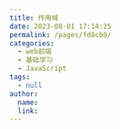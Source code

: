```yaml
---
title: 作用域
date: 2023-08-01 17:14:25
permalink: /pages/fd8cb0/
categories:
  - web前端
  - 基础学习
  - JavaScript
tags:
  - null
author: 
  name: 
  link: 
---
```

